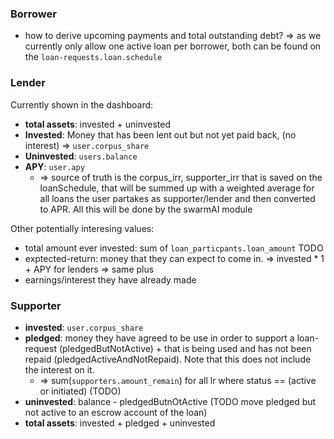 ### Borrower

- how to derive upcoming payments and total outstanding debt?
  => as we currently only allow one active loan per borrower, both can be found on the `loan-requests.loan.schedule`

### Lender

Currently shown in the dashboard:

- **total assets**: invested + uninvested
- **Invested**: Money that has been lent out but not yet paid back, (no interest) => `user.corpus_share`
- **Uninvested**: `users.balance`
- **APY**: `user.apy`
  - => source of truth is the corpus_irr, supporter_irr that is saved on the loanSchedule, that will be summed up with a weighted average for all
    loans the user partakes as supporter/lender and then converted to APR. All this will be done by the swarmAI module

Other potentially interesing values:

- total amount ever invested: sum of `loan_particpants.loan_amount`
  TODO
- exptected-return: money that they can expect to come in.
  => invested \* 1 + APY for lenders
  => same plus
- earnings/interest they have already made

### Supporter

- **invested**: `user.corpus_share`
- **pledged**: money they have agreed to be use in order to support a loan-request (pledgedButNotActive) + that is being used and has not been repaid (pledgedActiveAndNotRepaid). Note that this does not include the interest on it.
  - => sum(`supporters.amount_remain`) for all lr where status == (active or initiated) (TODO)
- **uninvested**: balance - pledgedButnOtActive (TODO move pledged but not active to an escrow account of the loan)
- **total assets**: invested + pledged + uninvested
